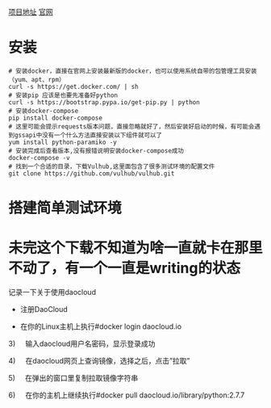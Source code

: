 [项目地址](https://github.com/vulhub/vulhub)
[官网](https://vulhub.org/)

# 安装

```
# 安装docker，直接在官网上安装最新版的docker，也可以使用系统自带的包管理工具安装（yum、apt、rpm）
curl -s https://get.docker.com/ | sh 
# 安装pip 应该是也要先准备好python
curl -s https://bootstrap.pypa.io/get-pip.py | python
# 安装docker-compose
pip install docker-compose
# 这里可能会提示requests版本问题，直接忽略就好了，然后安装好启动的时候，有可能会遇到gssapi中没有一个什么方法直接安装以下组件就可以了
yum install python-paramiko -y
# 安装完成后查看版本,没有报错说明安装docker-compose成功
docker-compose -v
# 找到一个合适的目录，下载Vulhub,这里面包含了很多测试环境的配置文件
git clone https://github.com/vulhub/vulhub.git
```

# 搭建简单测试环境

# 未完这个下载不知道为啥一直就卡在那里不动了，有一个一直是writing的状态
记录一下关于使用daocloud
- 注册DaoCloud

- 在你的Linux主机上执行#docker login daocloud.io

3)     输入daocloud用户名密码，显示登录成功

4)     在daocloud网页上查询镜像，选择之后，点击”拉取”

5)     在弹出的窗口里复制拉取镜像字符串

6)     在你的主机上继续执行#docker pull daocloud.io/library/python:2.7.7
